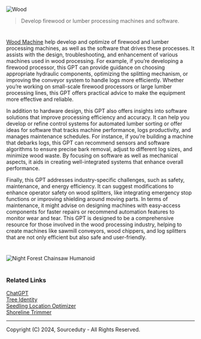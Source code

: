 ![Wood](https://github.com/user-attachments/assets/007be3b3-a09e-4f25-8910-672aa599d556)

> Develop firewood or lumber processing machines and software.

#

[Wood Machine](https://chatgpt.com/g/g-4Qep3IlLu-wood-machine) help develop and optimize of firewood and lumber processing machines, as well as the software that drives these processes. It assists with the design, troubleshooting, and enhancement of various machines used in wood processing. For example, if you’re developing a firewood processor, this GPT can provide guidance on choosing appropriate hydraulic components, optimizing the splitting mechanism, or improving the conveyor system to handle logs more efficiently. Whether you’re working on small-scale firewood processors or large lumber processing lines, this GPT offers practical advice to make the equipment more effective and reliable.

In addition to hardware design, this GPT also offers insights into software solutions that improve processing efficiency and accuracy. It can help you develop or refine control systems for automated lumber sorting or offer ideas for software that tracks machine performance, logs productivity, and manages maintenance schedules. For instance, if you’re building a machine that debarks logs, this GPT can recommend sensors and software algorithms to ensure precise bark removal, adjust to different log sizes, and minimize wood waste. By focusing on software as well as mechanical aspects, it aids in creating well-integrated systems that enhance overall performance.

Finally, this GPT addresses industry-specific challenges, such as safety, maintenance, and energy efficiency. It can suggest modifications to enhance operator safety on wood splitters, like integrating emergency stop functions or improving shielding around moving parts. In terms of maintenance, it might advise on designing machines with easy-access components for faster repairs or recommend automation features to monitor wear and tear. This GPT is designed to be a comprehensive resource for those involved in the wood processing industry, helping to create machines like sawmill conveyors, wood chippers, and log splitters that are not only efficient but also safe and user-friendly.

#
![Night Forest Chainsaw Humanoid](https://github.com/user-attachments/assets/ce7011f3-319c-4cdf-b8dc-d6855802b025)

#
### Related Links

[ChatGPT](https://github.com/sourceduty/ChatGPT)
<br>
[Tree Identity](https://github.com/sourceduty/Tree_Identity)
<br>
[Seedling Location Optimizer](https://github.com/sourceduty/Seedling_Location_Optimizer)
<br>
[Shoreline Trimmer](https://github.com/sourceduty/Shoreline_Trimmer)

***
Copyright (C) 2024, Sourceduty - All Rights Reserved.

